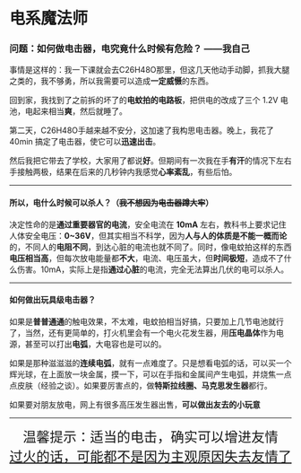 # 电系魔法师

### 问题：如何做电击器，电究竟什么时候有危险？                        ——我自己



事情是这样的：我一下课就会去C26H48O那里，但这几天他动手动脚，抓我大腿之类的，我不够勇，所以我需要可以造成**一定威慑**的东西。

回到家，我找到了之前拆的坏了的**电蚊拍的电路板**，把供电的改成了三个 1.2V 电池，电起来相当**爽**，然后就睡了。

第二天，C26H48O手越来越不安分，这加速了我构思电击器。晚上，我花了 40min 搞定了电击器，使它可以**迅速出击**。

然后我把它带去了学校，大家用了都说**好**。但期间有一次我在手**有汗**的情况下左右手接触两极，结果在后来的几秒钟内我感觉**心率紊乱**，有些后怕。

------

#### 		所以，电什么时候可以杀人？（~~我不想因为电击器蹲大牢~~）

决定性命的是**通过重要器官的电流**，安全电流在 **10mA** 左右，教科书上要求记住人体安全电压：**0~36V**，但其实相当不科学，因为**人与人的体质是不能一概而论**的，不同人的**电阻不同**，到达心脏的电流也就不同了。同时，像电蚊拍这样的东西**电压相当高**，但每次放电能量都**不大**，电流、电压虽大，但**时间极短**，造成不了什么伤害。10mA，实际上是指**通过心脏**的电流，完全无法算出几伏的电可以杀人。

------

#### 如何做出玩具级电击器？

如果是**普普通通**的触电效果，不太难，电蚊拍相当好搞，只要加上几节电池就行了，当然，还有更简单的，打火机里会有一个电火花发生器，用**压电晶体**作为电源，甚至可以打出**电弧**，大电容也是可以的。

如果是那种滋滋滋的**连续电弧**，就有一点难度了。只是想看电弧的话，可以买一个辉光球，在上面放一块金属，摸一下，可以在手指和金属间产生电弧，并烧焦一点点皮肤（经验之谈）。如果要厉害点的，做**特斯拉线圈、马克思发生器**都行。

如果要对朋友放电，网上有很多高压发生器出售，**可以做出友去的小玩意**

------

<center><font size = "5">温馨提示：适当的电击，确实可以增进友情</center></font>

<center><font size = "5"><u>过火的话，可能都不是因为主观原因失去友情了</u></center></font>
